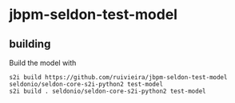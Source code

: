 # jbpm-seldon-test-model

## building

Build the model with

```
s2i build https://github.com/ruivieira/jbpm-seldon-test-model seldonio/seldon-core-s2i-python2 test-model
s2i build . seldonio/seldon-core-s2i-python2 test-model
```